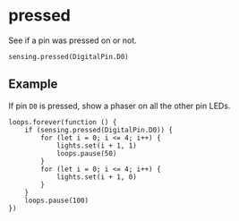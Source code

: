 # pressed

See if a pin was pressed on or not.

```sig
sensing.pressed(DigitalPin.D0)
```

## Example

If pin `D0` is pressed, show a phaser on all the other pin LEDs.

```blocks
loops.forever(function () {
    if (sensing.pressed(DigitalPin.D0)) {
        for (let i = 0; i <= 4; i++) {
            lights.set(i + 1, 1)
            loops.pause(50)
        }
        for (let i = 0; i <= 4; i++) {
            lights.set(i + 1, 0)
        }
    }
    loops.pause(100)
})
```